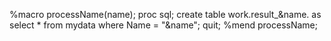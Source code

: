%macro processName(name);
    proc sql;
        create table work.result_&name. as
        select *
        from mydata
        where Name = "&name";
    quit;
%mend processName;